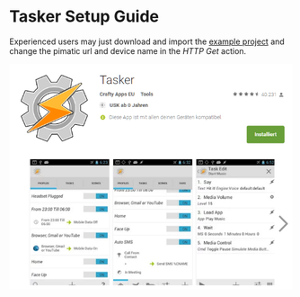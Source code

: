 Tasker Setup Guide
==================
[project]: https://raw.githubusercontent.com/bstrebel/pimatic-phone/master/assets/Pimatic.prj.xml

Experienced users may just download and import the [example project](Pimatic.prj.xml)
and change the pimatic url and device name in the _HTTP Get_ action.

![Google Play Store](TaskerApp.png)

